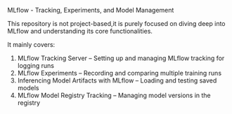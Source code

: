 MLflow - Tracking, Experiments, and Model Management

This repository is not project-based,it is purely focused on diving deep into MLflow and understanding its core functionalities.

It mainly covers:

1) MLflow Tracking Server – Setting up and managing MLflow tracking for logging runs
2) MLflow Experiments – Recording and comparing multiple training runs
3) Inferencing Model Artifacts with MLflow – Loading and testing saved models
4) MLflow Model Registry Tracking – Managing model versions in the registry
